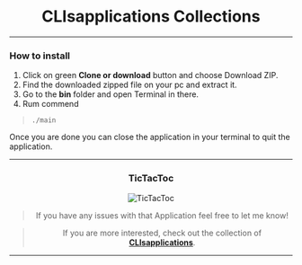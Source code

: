 <div align="center">

# CLIsapplications Collections

<div>

<div align="center">

<div align="left">


---

### How to install

1. Click on green **Clone or download** button and choose Download ZIP.
2. Find the downloaded zipped file on your pc and extract it.
3. Go to the **bin** folder and open Terminal in there.
3. Rum commend
> ```./main```

Once you are done  you can close the application in your terminal to quit the application.

---

</div>

### TicTacToc

![TicTacToc](images/perview.gif "Sorting")

</div>

> If you have any issues with that Application feel free to let me know!

> If you are more interested, check out the collection of [ **CLIsapplications**](https://github.com/DSDmark/CLIsapplications"CLIsapplications").

---